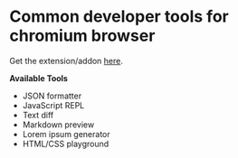 # Common developer tools for chromium browser

Get the extension/addon [here](https://chrome.google.com/webstore/detail/web-developer-common-tool/fdakgfmmljhnfnncokhkbhmdccoacabp).

**Available Tools**
- JSON formatter
- JavaScript REPL
- Text diff
- Markdown preview
- Lorem ipsum generator
- HTML/CSS playground

